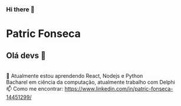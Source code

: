 ### Hi there 👋

<!--
**PatricFonseca/patricfonseca** is a ✨ _special_ ✨ repository because its `README.md` (this file) appears on your GitHub profile.

Here are some ideas to get you started:

- 🔭 I’m currently working on ...
- 🌱 I’m currently learning ...
- 👯 I’m looking to collaborate on ...
- 🤔 I’m looking for help with ...
- 💬 Ask me about ...
- 📫 How to reach me: ...
- 😄 Pronouns: ...
- ⚡ Fun fact: ...
-->

<!-- <img width="auto" src="https://github.com/tgmarinho/tgmarinho/blob/master/banner.png"> -->


# Patric Fonseca

## Olá devs 👋
<br/> 🌱 Atualmente estou aprendendo React, Nodejs e Python
<br/> Bacharel em ciência da computação, atualmente trabalho com Delphi
<br/>📫 Como me encontrar: https://www.linkedin.com/in/patric-fonseca-14451299/
<!--
Sou um FullStack Developer :computer:

 :rocket:  &nbsp; Estou trabalhando na **Softguild**
 <br/> :purple_heart: &nbsp; Buscando colaborar com projetos em Front-end usando React
 
 <br/> :blush: &nbsp; Posso te ajudar com CSS Grid Layout e Flexbox
 <br/> :computer: &nbsp; Minha stack: ReactJS, Node.js, React Native & Typescript
 <br/> 💬  &nbsp; Sobre mim: Curto tecnologias, games CS:GO, LoL e seriados no Netflix
 <br/> :email: &nbsp; Entre em contato comigo: [![Linkedin Badge](https://img.shields.io/badge/-ThiagoMarinho-blue?style=flat-square&logo=Linkedin&logoColor=white&link=https://www.linkedin.com/in/tgmarinho/)](https://www.linkedin.com/in/tgmarinho/) 
| 
[![Gmail Badge](https://img.shields.io/badge/-tgmarinho@gmail.com-c14438?style=flat-square&logo=Gmail&logoColor=white&link=mailto:tgmarinho@gmail.com)](mailto:tgmarinho@gmail.com)
-->
